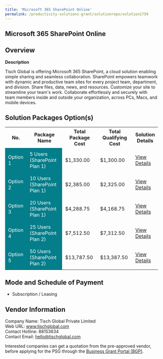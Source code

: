 ```yaml
---
title: 'Microsoft 365 SharePoint Online'
permalink: /productivity-solutions-grant/solutionrepo/solution1759
---
```


## Microsoft 365 SharePoint Online

## Overview

**Description**

Tisch Global is offering Microsoft 365 SharePoint, a cloud solution enabling simple sharing and seamless collaboration. SharePoint empowers teamwork with dynamic and productive team sites for every project team, department, and division. Share files, data, news, and resources. Customize your site to streamline your team's work. Collaborate effortlessly and securely with team members inside and outside your organization, across PCs, Macs, and mobile devices.

## Solution Packages Option(s)

<table>
<tr>
<th><b>No.</b></th>
<th><b>Package Name</b></th>
<th><b>Total Package Cost</b></th>
<th><b>Total Qualifying Cost</b></th>
<th><b>Solution Details</b></th>
</tr>
<tr>
<td style='padding: 10px; background-color: #037E8A; color: #FFFFFF;'>Option 1</td>
<td style='padding: 10px; background-color: #037E8A; color: #FFFFFF;'>5 Users (SharePoint Plan 1)</td>
<td style='padding: 10px;'>$1,330.00</td>
<td style='padding: 10px;'>$1,300.00</td>
<td style='padding: 10px;'><a href='/images/psg/Tisch_Global_Microsoft_07092023_Desensitised_Annex_3_Part1.pdf' target='_blank'>View Details</a></td>
</tr>
<tr>
<td style='padding: 10px; background-color: #037E8A; color: #FFFFFF;'>Option 2</td>
<td style='padding: 10px; background-color: #037E8A; color: #FFFFFF;'>10 Users (SharePoint Plan 1)</td>
<td style='padding: 10px;'>$2,385.00</td>
<td style='padding: 10px;'>$2,325.00</td>
<td style='padding: 10px;'><a href='/images/psg/Tisch_Global_Microsoft_07092023_Desensitised_Annex_3_Part2.pdf' target='_blank'>View Details</a></td>
</tr>
<tr>
<td style='padding: 10px; background-color: #037E8A; color: #FFFFFF;'>Option 3</td>
<td style='padding: 10px; background-color: #037E8A; color: #FFFFFF;'>20 Users (SharePoint Plan 1)</td>
<td style='padding: 10px;'>$4,288.75</td>
<td style='padding: 10px;'>$4,168.75</td>
<td style='padding: 10px;'><a href='/images/psg/Tisch_Global_Microsoft_07092023_Desensitised_Annex_3_Part3.pdf' target='_blank'>View Details</a></td>
</tr>
<tr>
<td style='padding: 10px; background-color: #037E8A; color: #FFFFFF;'>Option 4</td>
<td style='padding: 10px; background-color: #037E8A; color: #FFFFFF;'>25 Users (SharePoint Plan 2)</td>
<td style='padding: 10px;'>$7,512.50</td>
<td style='padding: 10px;'>$7,312.50</td>
<td style='padding: 10px;'><a href='/images/psg/Tisch_Global_Microsoft_07092023_Desensitised_Annex_3_Part4.pdf' target='_blank'>View Details</a></td>
</tr>
<tr>
<td style='padding: 10px; background-color: #037E8A; color: #FFFFFF;'>Option 5</td>
<td style='padding: 10px; background-color: #037E8A; color: #FFFFFF;'>50 Users (SharePoint Plan 2)</td>
<td style='padding: 10px;'>$13,787.50</td>
<td style='padding: 10px;'>$13,387.50</td>
<td style='padding: 10px;'><a href='/images/psg/Tisch_Global_Microsoft_07092023_Desensitised_Annex_3_Part5.pdf' target='_blank'>View Details</a></td>
</tr>
</table>

## Mode and Schedule of Payment

 - Subscription / Leasing

## Vendor Information

 Company Name: Tisch Global Private Limited<br>Web URL: www.tischglobal.com <br>Contact Hotline: 88153634 <br>Contact Email: hello@tischglobal.com <br>

Interested companies can get a quotation from the pre-approved vendor, before applying for the PSG through the <a href='https://www.businessgrants.gov.sg/' target='_blank' rel='noopener'>Business Grant Portal (BGP)</a>.

<script src="/jquery/resize-tables.js"></script>

